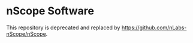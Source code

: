 # nScope Software

This repository is deprecated and replaced by https://github.com/nLabs-nScope/nScope.
